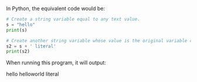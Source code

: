 In Python, the equivalent code would be:

```python
# Create a string variable equal to any text value.
s = "hello"
print(s)

# Create another string variable whose value is the original variable concatenated with another string literal.
s2 = s + ' literal'
print(s2)
```

When running this program, it will output:

hello
helloworld literal

